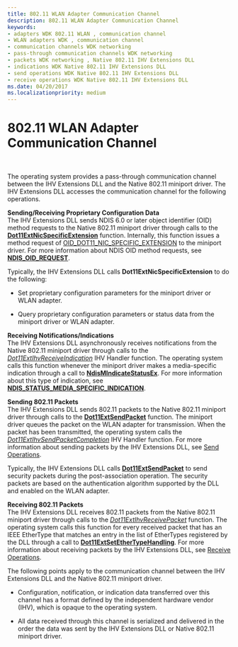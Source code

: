 ```yaml
---
title: 802.11 WLAN Adapter Communication Channel
description: 802.11 WLAN Adapter Communication Channel
keywords:
- adapters WDK 802.11 WLAN , communication channel
- WLAN adapters WDK , communication channel
- communication channels WDK networking
- pass-through communication channels WDK networking
- packets WDK networking , Native 802.11 IHV Extensions DLL
- indications WDK Native 802.11 IHV Extensions DLL
- send operations WDK Native 802.11 IHV Extensions DLL
- receive operations WDK Native 802.11 IHV Extensions DLL
ms.date: 04/20/2017
ms.localizationpriority: medium
---
```


# 802.11 WLAN Adapter Communication Channel




 

The operating system provides a pass-through communication channel between the IHV Extensions DLL and the Native 802.11 miniport driver. The IHV Extensions DLL accesses the communication channel for the following operations.

<a href="" id="--------sending-receiving-proprietary-configuration-data"></a> **Sending/Receiving Proprietary Configuration Data**  
The IHV Extensions DLL sends NDIS 6.0 or later object identifier (OID) method requests to the Native 802.11 miniport driver through calls to the [**Dot11ExtNicSpecificExtension**](/windows-hardware/drivers/ddi/wlanihv/nc-wlanihv-dot11ext_nic_specific_extension) function. Internally, this function issues a method request of [OID\_DOT11\_NIC\_SPECIFIC\_EXTENSION](/previous-versions/windows/hardware/wireless/oid-dot11-nic-specific-extension) to the miniport driver. For more information about NDIS OID method requests, see [**NDIS\_OID\_REQUEST**](/windows-hardware/drivers/ddi/oidrequest/ns-oidrequest-ndis_oid_request).

Typically, the IHV Extensions DLL calls **Dot11ExtNicSpecificExtension** to do the following:

-   Set proprietary configuration parameters for the miniport driver or WLAN adapter.

-   Query proprietary configuration parameters or status data from the miniport driver or WLAN adapter.

<a href="" id="receiving-notifications-indications"></a>**Receiving Notifications/Indications**  
The IHV Extensions DLL asynchronously receives notifications from the Native 802.11 miniport driver through calls to the [*Dot11ExtIhvReceiveIndication*](/windows-hardware/drivers/ddi/wlanihv/nc-wlanihv-dot11extihv_receive_indication) IHV Handler function. The operating system calls this function whenever the miniport driver makes a media-specific indication through a call to [**NdisMIndicateStatusEx**](/windows-hardware/drivers/ddi/ndis/nf-ndis-ndismindicatestatusex). For more information about this type of indication, see [**NDIS\_STATUS\_MEDIA\_SPECIFIC\_INDICATION**](./ndis-status-media-specific-indication.md).

<a href="" id="sending-802-11-packets"></a>**Sending 802.11 Packets**  
The IHV Extensions DLL sends 802.11 packets to the Native 802.11 miniport driver through calls to the [**Dot11ExtSendPacket**](/windows-hardware/drivers/ddi/wlanihv/nc-wlanihv-dot11ext_send_packet) function. The miniport driver queues the packet on the WLAN adapter for transmission. When the packet has been transmitted, the operating system calls the [*Dot11ExtIhvSendPacketCompletion*](/windows-hardware/drivers/ddi/wlanihv/nc-wlanihv-dot11extihv_send_packet_completion) IHV Handler function. For more information about sending packets by the IHV Extensions DLL, see [Send Operations](send-operations.md).

Typically, the IHV Extensions DLL calls [**Dot11ExtSendPacket**](/windows-hardware/drivers/ddi/wlanihv/nc-wlanihv-dot11ext_send_packet) to send security packets during the post-association operation. The security packets are based on the authentication algorithm supported by the DLL and enabled on the WLAN adapter.

<a href="" id="receiving-802-11-packets"></a>**Receiving 802.11 Packets**  
The IHV Extensions DLL receives 802.11 packets from the Native 802.11 miniport driver through calls to the [*Dot11ExtIhvReceivePacket*](/windows-hardware/drivers/ddi/wlanihv/nc-wlanihv-dot11extihv_receive_packet) function. The operating system calls this function for every received packet that has an IEEE EtherType that matches an entry in the list of EtherTypes registered by the DLL through a call to [**Dot11ExtSetEtherTypeHandling**](/windows-hardware/drivers/ddi/wlanihv/nc-wlanihv-dot11ext_set_ethertype_handling). For more information about receiving packets by the IHV Extensions DLL, see [Receive Operations](receive-operations.md).

The following points apply to the communication channel between the IHV Extensions DLL and the Native 802.11 miniport driver.

-   Configuration, notification, or indication data transferred over this channel has a format defined by the independent hardware vendor (IHV), which is opaque to the operating system.

-   All data received through this channel is serialized and delivered in the order the data was sent by the IHV Extensions DLL or Native 802.11 miniport driver.

 

 
